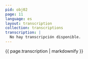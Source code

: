 ```yaml
---
pid: obj02
page: 11
language: es
layout: transcription
collection: transcriptions
transcription: |
  No hay transcripción disponible.
---
```


{{ page.transcription | markdownify }}
